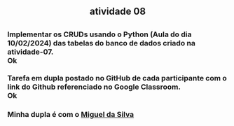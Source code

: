 <h2 align="center">atividade 08<h2>

<h3>Implementar os CRUDs usando o Python (Aula do dia 10/02/2024) das tabelas do banco de dados criado na atividade-07.<br>
Ok<br>
<br>
Tarefa em dupla postado no GitHub de cada participante com o link do Github referenciado no Google Classroom.<br>
Ok <h3>

<p>Minha dupla é com o <a href = "https://github.com/Miguelito0o">Miguel da Silva</a></p>
